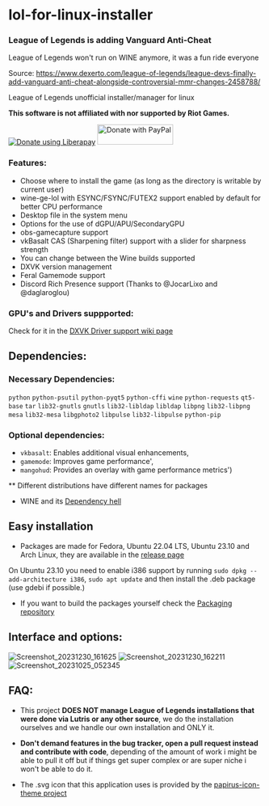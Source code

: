 # lol-for-linux-installer

### League of Legends is adding Vanguard Anti-Cheat
League of Legends won't run on WINE anymore, it was a fun ride everyone

Source: https://www.dexerto.com/league-of-legends/league-devs-finally-add-vanguard-anti-cheat-alongside-controversial-mmr-changes-2458788/







League of Legends unofficial installer/manager for linux

<b>This software is not affiliated with nor supported by Riot Games.</b>

<noscript><a href="https://liberapay.com/kassindornelles/donate"><img alt="Donate using Liberapay" src="https://liberapay.com/assets/widgets/donate.svg"></a></noscript> <a href="https://www.paypal.com/donate/?hosted_button_id=UMJWYGDH2RC7E"><img src="https://github.com/andreostrovsky/donate-with-paypal/blob/master/grey.svg" alt="Donate with PayPal" width="150" height="40"></a>

### Features:
- Choose where to install the game (as long as the directory is writable by current user)
- wine-ge-lol with ESYNC/FSYNC/FUTEX2 support enabled by default for better CPU performance
- Desktop file in the system menu
- Options for the use of dGPU/APU/SecondaryGPU
- obs-gamecapture support
- vkBasalt CAS (Sharpening filter) support with a slider for sharpness strength
- You can change between the Wine builds supported
- DXVK version management
- Feral Gamemode support
- Discord Rich Presence support (Thanks to @JocarLixo and @daglaroglou)

### GPU's and Drivers suppported:
Check for it in the [DXVK Driver support wiki page](https://github.com/doitsujin/dxvk/wiki/Driver-support)


## <a name="dependencies"></a> Dependencies:

### Necessary Dependencies:

`python` `python-psutil` `python-pyqt5` `python-cffi` `wine` `python-requests` `qt5-base` `tar` `lib32-gnutls` `gnutls` `lib32-libldap` `libldap` `libpng` `lib32-libpng` `mesa` `lib32-mesa` `libgphoto2` `libpulse` `lib32-libpulse` `python-pip`

### Optional dependencies:

- `vkbasalt`: Enables additional visual enhancements, 
- `gamemode`: Improves game performance', 
- `mangohud`: Provides an overlay with game performance metrics')

 ** Different distributions have different names for packages
   
- WINE and its [Dependency hell](https://www.gloriouseggroll.tv/how-to-get-out-of-wine-dependency-hell/)


## Easy installation
- Packages are made for Fedora, Ubuntu 22.04 LTS, Ubuntu 23.10 and Arch Linux, they are available in the [release page](https://github.com/kassindornelles/lol-for-linux-installer/releases)

On Ubuntu 23.10 you need to enable i386 support by running `sudo dpkg --add-architecture i386`, `sudo apt update` and then install the .deb package (use gdebi if possible.)

- If you want to build the packages yourself check the [Packaging repository](https://github.com/kassindornelles/lol-for-linux-installer-packages)


## Interface and options:
![Screenshot_20231230_161625](https://github.com/kassindornelles/lol-for-linux-installer/assets/40970965/7d437423-7515-4c20-9208-4d9c44f7e92d)
![Screenshot_20231230_162211](https://github.com/kassindornelles/lol-for-linux-installer/assets/40970965/35668c6e-6c00-4457-a84d-bbe2447e5346)
![Screenshot_20231025_052345](https://github.com/kassindornelles/lol-for-linux-installer/assets/40970965/a79f7992-442a-41ed-8e22-a8bca3e736a5)

## FAQ:

- This project <b>DOES NOT manage League of Legends installations that were done via Lutris or any other source</b>, we do the installation ourselves and we handle our own installation and ONLY it.

- <b> Don't demand features in the bug tracker, open a pull request instead and contribute with code</b>, depending of the amount of work i might be able to pull it off but if things get super complex or are super niche i won't be able to do it.

- The .svg icon that this application uses is provided by the [papirus-icon-theme project](https://github.com/PapirusDevelopmentTeam/papirus-icon-theme)

